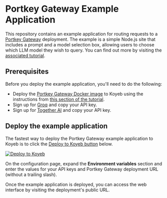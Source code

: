 # Portkey Gateway Example Application

This repository contains an example application for routing requests to a [Portkey Gateway](https://portkey.ai/features/ai-gateway) deployment.  The example is a simple Node.js site that includes a prompt and a model selection box, allowing users to choose which LLM model they wish to query.  You can find out more by visiting the [associated tutorial](https://koyeb.com/tutorials/deploy-portkey-gateway-to-koyeb-to-streamline-requests-to-200-plus-llms).

## Prerequisites

Before you deploy the example application, you'll need to do the following:

* Deploy the [Portkey Gateway Docker image](https://hub.docker.com/r/portkeyai/gateway) to Koyeb using the instructions from [this section of the tutorial](https://koyeb.com/tutorials/deploy-portkey-gateway-to-koyeb-to-streamline-requests-to-200-plus-llms#deploy-the-ai-gateway).
* Sign up for [Groq](https://groq.com/) and copy your API key.
* Sign up for [Together AI](https://www.together.ai/) and copy your API key.

## Deploy the example application

The fastest way to deploy the Portkey Gateway example application to Koyeb is to click the [Deploy to Koyeb button](https://www.koyeb.com/docs/build-and-deploy/deploy-to-koyeb-button) below.

[![Deploy to Koyeb](https://www.koyeb.com/static/images/deploy/button.svg)](https://app.koyeb.com/deploy?name=example-portkey&type=git&repository=koyeb%2Fexample-portkey&branch=main&builder=buildpack&instance_type=nano&env%5BGATEWAY_URL%5D=CHANGE_ME&env%5BGROQ_API_KEY%5D=CHANGE_ME&env%5BTOGETHER_API_KEY%5D=CHANGE_ME&ports=8000%3Bhttp%3B%2F)

On the configuration page, expand the **Environment variables** section and enter the values for your API keys and Portkey Gateway deployment URL (without a trailing slash).

Once the example application is deployed, you can access the web interface by visiting the deployment's public URL.
